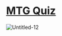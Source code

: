 # [MTG Quiz]( https://piicareta.github.io/mtg.quiz/)

![Untitled-12](https://user-images.githubusercontent.com/108621847/180692875-2b533b89-a052-401b-b42a-cfff6bc27281.jpg)
